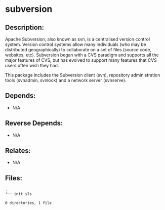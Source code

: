 # subversion

## Description:

Apache Subversion, also known as svn, is a centralised version control system.  Version control systems allow many individuals (who may be distributed geographically) to collaborate on a set of files (source code, websites, etc).  Subversion began with a CVS paradigm and supports all the major features of CVS, but has evolved to support many features that CVS users often wish they had.

This package includes the Subversion client (svn), repository administration tools (svnadmin, svnlook) and a network server (svnserve).

## Depends:

  -  N/A

## Reverse Depends:

  -  N/A

## Relates:

  -  N/A

## Files:

```bash
.
└── init.sls

0 directories, 1 file
```
